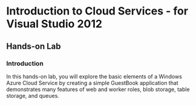 # Introduction to Cloud Services - for Visual Studio 2012 #

## Hands-on Lab ##

### Introduction ###

In this hands-on lab, you will explore the basic elements of a Windows Azure Cloud Service by creating a simple GuestBook application that demonstrates many features of web and worker roles, blob storage, table storage, and queues.